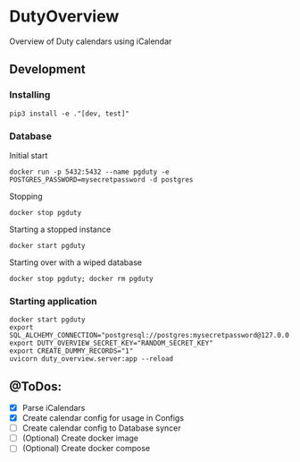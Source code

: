 # DutyOverview
Overview of Duty calendars using iCalendar


## Development

### Installing
```shell
pip3 install -e ."[dev, test]"
```

### Database
Initial start
```shell
docker run -p 5432:5432 --name pgduty -e POSTGRES_PASSWORD=mysecretpassword -d postgres
```
Stopping
```shell
docker stop pgduty
```
Starting a stopped instance
```shell
docker start pgduty
```
Starting over with a wiped database
```shell
docker stop pgduty; docker rm pgduty
```

### Starting application
```
docker start pgduty
export SQL_ALCHEMY_CONNECTION="postgresql://postgres:mysecretpassword@127.0.0.1:5432/postgres"
export DUTY_OVERVIEW_SECRET_KEY="RANDOM_SECRET_KEY"
export CREATE_DUMMY_RECORDS="1"
uvicorn duty_overview.server:app --reload
```


## @ToDos:
- [x] Parse iCalendars
- [x] Create calendar config for usage in Configs
- [ ] Create calendar config to Database syncer
- [ ] (Optional) Create docker image
- [ ] (Optional) Create docker compose
